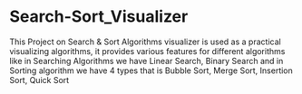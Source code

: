 # Search-Sort_Visualizer
This Project on Search &amp; Sort Algorithms visualizer is used as a practical visualizing algorithms, it provides various features for different algorithms like in Searching Algorithms we have Linear Search, Binary Search and in Sorting algorithm we have 4 types that is Bubble Sort, Merge Sort, Insertion Sort, Quick Sort
